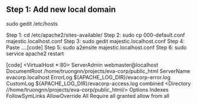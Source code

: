 ## Step 1: Add new local domain
sudo gedit /etc/hosts

Step 1: cd /etc/apache2/sites-available/
Step 2: sudo cp 000-default.conf majestic.localhost.conf
Step 3: sudo gedit majestic.localhost.conf
Step 4: Paste ....[code]
Step 5: sudo a2ensite majestic.localhost.conf
Step 6: sudo service apache2 restart 


[code]
<VirtualHost *:80>
    ServerAdmin webmaster@localhost
    DocumentRoot /home/truongnn/projects/eva-corp/public_html
    ServerName evacorp.localhost
    ErrorLog ${APACHE_LOG_DIR}/evacorp-error.log
    CustomLog ${APACHE_LOG_DIR}/evacorp-access.log combined
    <Directory //home/truongnn/projects/eva-corp/public_html/>
        Options Indexes FollowSymLinks
        AllowOverride All 
        Require all granted
        allow from all
    </Directory>
</VirtualHost>
